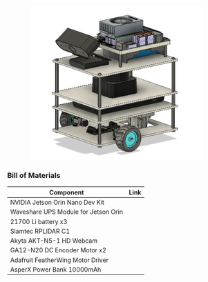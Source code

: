 <p align="center">
  <img src="jetros.png" alt="image" width="400"/>
</p>

### Bill of Materials
| Component                                  | Link               |
|--------------------------------------------|--------------------|
| NVIDIA Jetson Orin Nano Dev Kit            |                    |
| Waveshare UPS Module for Jetson Orin       |                    |
| 21700 Li battery x3                        |                    |
| Slamtec RPLIDAR C1                         |                    |
| Akyta AKT-N5-1 HD Webcam                   |                    |
| GA12-N20 DC Encoder Motor x2               |                    |
| Adafruit FeatherWing Motor Driver          |                    |
| AsperX Power Bank 10000mAh                 |                    |
